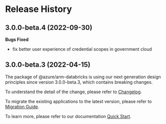 # Release History

## 3.0.0-beta.4 (2022-09-30)

**Bugs Fixed**

  -  fix better user experience of credential scopes in government cloud

## 3.0.0-beta.3 (2022-04-15)

The package of @azure/arm-databricks is using our next generation design principles since version 3.0.0-beta.3, which contains breaking changes.

To understand the detail of the change, please refer to [Changelog](https://aka.ms/js-track2-changelog).

To migrate the existing applications to the latest version, please refer to [Migration Guide](https://aka.ms/js-track2-migration-guide).

To learn more, please refer to our documentation [Quick Start](https://aka.ms/js-track2-quickstart).
